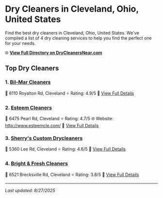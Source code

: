 # Dry Cleaners in Cleveland, Ohio, United States

Find the best dry cleaners in Cleveland, Ohio, United States. We've compiled a list of 4 dry cleaning services to help you find the perfect one for your needs.

🌐 **[View Full Directory on DryCleanersNear.com](https://drycleanersnear.com/city/US/Ohio/Cleveland)**

## Top Dry Cleaners

### 1. [Bil-Mar Cleaners](https://drycleanersnear.com/dryCleaner/6875b6799b5c02c2ea277f90/bil-mar-cleaners)
📍 6110 Royalton Rd, Cleveland
⭐ Rating: 4.9/5
🔗 [View Full Details](https://drycleanersnear.com/dryCleaner/6875b6799b5c02c2ea277f90/bil-mar-cleaners)

### 2. [Esteem Cleaners](https://drycleanersnear.com/dryCleaner/6875b6389b5c02c2ea277d10/esteem-cleaners)
📍 6475 Pearl Rd, Cleveland
⭐ Rating: 4.7/5
🌐 Website: http://www.esteemcle.com/
🔗 [View Full Details](https://drycleanersnear.com/dryCleaner/6875b6389b5c02c2ea277d10/esteem-cleaners)

### 3. [Sherry's Custom Drycleaners](https://drycleanersnear.com/dryCleaner/6875b69a9b5c02c2ea278086/sherry-s-custom-drycleaners)
📍 5360 Lee Rd, Cleveland
⭐ Rating: 4.6/5
🔗 [View Full Details](https://drycleanersnear.com/dryCleaner/6875b69a9b5c02c2ea278086/sherry-s-custom-drycleaners)

### 4. [Bright & Fresh Cleaners](https://drycleanersnear.com/dryCleaner/6875b65e9b5c02c2ea277eb6/bright-fresh-cleaners)
📍 6521 Brecksville Rd, Cleveland
⭐ Rating: 3.8/5
🔗 [View Full Details](https://drycleanersnear.com/dryCleaner/6875b65e9b5c02c2ea277eb6/bright-fresh-cleaners)


---

*Last updated: 8/27/2025*

